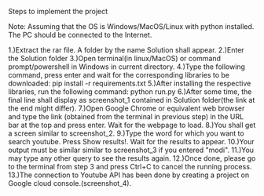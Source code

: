 Steps to implement the project

Note:
Assuming that the OS is Windows/MacOS/Linux with python installed. The PC should be connected to the Internet.

1.)Extract the rar file. A folder by the name Solution shall appear.
2.)Enter the Solution folder
3.)Open terminal(in linux/MacOS) or command prompt/powershell in Windows in current directory.
4.)Type the following command, press enter and wait for the corresponding libraries to be downloaded:
	pip install -r requirements.txt
5.)After installing the respective libraries, run the following command:
	python run.py
6.)After some time, the final line shall display as screenshot_1 contained in Solution folder(the link at the end might differ).
7.)Open Google Chrome or equivalent web browser and type the link (obtained from the terminal in previous step) in the URL bar at the top and press enter. Wait for the webpage to load.
8.)You shall get a screen similar to screenshot_2.
9.)Type the word for which you want to search youtube. Press Show results!. Wait for the results to appear.
10.)Your output must be similar similar to screenshot_3 if you entered "modi".
11.)You may type any other query to see the results again.
12.)Once done, please go to the terminal from step 3 and press Ctrl+C to cancel the running process.
13.)The connection to Youtube API has been done by creating a project on Google cloud console.(screenshot_4).